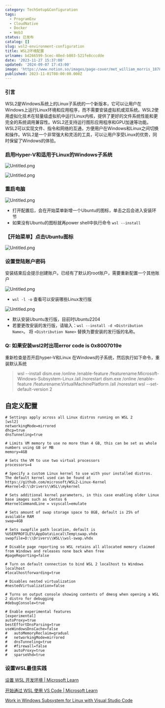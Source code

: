 ```yaml
---
category: TechSetup&Configuration
tags:
  - ProgramEnv
  - CloudNative
  - Docker
  - Web3
status: 已发布
catalog: []
slug: wsl2-environment-configuration
title: WSL2环境配置
urlname: bd266599-5cec-40ed-b803-521fe8cccdde
date: '2023-11-27 15:37:00'
updated: '2024-09-07 17:43:00'
image: 'https://www.notion.so/images/page-cover/met_william_morris_1878.jpg'
published: 2023-11-01T08:00:00.000Z
---
```


### 引言


WSL2是Windows系统上的Linux子系统的一个新版本，它可以让用户在Windows上运行Linux环境和应用程序，而不需要安装虚拟机或双系统。WSL2使用虚拟化技术在轻量级虚拟机中运行Linux内核，提供了更好的文件系统性能和更完全的系统调用兼容性。WSL2还支持运行图形应用程序和GPU加速等功能。WSL2可以实现文件、指令和网络的互通，方便用户在Windows和Linux之间切换和操作。WSL2是一个非常强大和灵活的工具，可以让用户享受Linux的优势，同时保留了Windows的体验。


### 启用Hyper-V和适用于Linux的Windows子系统


![Untitled.png](https://prod-files-secure.s3.us-west-2.amazonaws.com/5d24fe63-e567-4804-86f9-9fdc62e13082/62efe4d1-37d6-4606-a7b8-34dcd63ff38a/Untitled.png?X-Amz-Algorithm=AWS4-HMAC-SHA256&X-Amz-Content-Sha256=UNSIGNED-PAYLOAD&X-Amz-Credential=ASIAZI2LB466WIIGPFQZ%2F20250323%2Fus-west-2%2Fs3%2Faws4_request&X-Amz-Date=20250323T053708Z&X-Amz-Expires=3600&X-Amz-Security-Token=IQoJb3JpZ2luX2VjEHMaCXVzLXdlc3QtMiJIMEYCIQDfVrk6aUxPp7Z1EM%2B3BOo%2BPW8jR3P5KGWCctzbnkK7agIhAL%2BXfiTWxDMVEk9xYqCyJEKbsUO3Bj1fpqa4anyR53cMKogECMv%2F%2F%2F%2F%2F%2F%2F%2F%2F%2FwEQABoMNjM3NDIzMTgzODA1IgzlVJb1PUDMzHEiYYwq3ANKke8mQLW5JQcucEMxbMqqH4GDBKMZu%2BFXGlqFBch%2BNZ7POOVeCwrf2z7gIuRho6usz2NIBex38WQONWX2NtaxUUIRRU%2FhHABr9Hqffb0HAUBsPmHLUdBzUA73sbFCVz3uFod%2BcGl6RUqbkV8gAz2J6wAI1FQkiYaFgRFeaIZSDje6PeVx8%2BIgY32AZbQF5DcQYUggDTOa%2F0L%2F0L0vCLtmLXcrJnWXut2gr6of40ebwu9nmYRYaeDHsCvWcjz%2B97d46T1WrPvdVT%2BGQiAiFhpBjx3B7sap%2BkGWa%2BsZQxXh9P6kG7sorvtC1aQAV0jvYX3ACqTuJIQNzBujvuDD8aqUBkccOl2abXODBE8jDrM78GJfiCkn9mBWs6Qkb9RwRrT0FBhcKUp%2FX1wpBhQr9hIZ7wO5JCX1VBY%2FJZ7rSL5c9nbZqP7ES2l8g%2Bs0qWmP7b%2BHCdRAAi7GiRPapU0HcWx7fknznaRr1Z4k9ea8ToTPO47CmI2a3hafmNB8cgg9199BZAxXfDT%2BneMxPZHs7LYOhRWkqe%2BLggZQmrCeJLU8V3OGCym0OtZoUVphHuKeuG%2FxaR8nIUKh%2BaVda9hQ0fvbd3CMZSgtBurQiVSRJYhu9mzBil%2FbqICGCBQbLDCe4v2%2BBjqkAXLMQUAmfujhQfcnhsoMi9ZYPp%2FyKJ%2BIHIxDTGsYd9XwtVZ4NFD%2ByBb2VQ4mr3UqhDUDX6hnTaOpXgqihULRykW%2FZHGPQSbcVM8aMSGhYrBjg3pqXxy7H33OksDu87qV7JzaXC%2F%2FJYPaC5w4HXLNOGpCkbyVMNU2UWBA0p2F3XQ%2F2e9IbahRn57IAsAO6NTjkoElC2rvavnXP7Q7DJG5BUpm2rit&X-Amz-Signature=fd2f09c112256fa892044fb931008eb2a8a2e753a5546acd5473ea616bd506ce&X-Amz-SignedHeaders=host&x-id=GetObject)


![Untitled.png](https://prod-files-secure.s3.us-west-2.amazonaws.com/5d24fe63-e567-4804-86f9-9fdc62e13082/74866fe6-9ce5-4055-94c5-4900f6f5ff8b/Untitled.png?X-Amz-Algorithm=AWS4-HMAC-SHA256&X-Amz-Content-Sha256=UNSIGNED-PAYLOAD&X-Amz-Credential=ASIAZI2LB466WIIGPFQZ%2F20250323%2Fus-west-2%2Fs3%2Faws4_request&X-Amz-Date=20250323T053708Z&X-Amz-Expires=3600&X-Amz-Security-Token=IQoJb3JpZ2luX2VjEHMaCXVzLXdlc3QtMiJIMEYCIQDfVrk6aUxPp7Z1EM%2B3BOo%2BPW8jR3P5KGWCctzbnkK7agIhAL%2BXfiTWxDMVEk9xYqCyJEKbsUO3Bj1fpqa4anyR53cMKogECMv%2F%2F%2F%2F%2F%2F%2F%2F%2F%2FwEQABoMNjM3NDIzMTgzODA1IgzlVJb1PUDMzHEiYYwq3ANKke8mQLW5JQcucEMxbMqqH4GDBKMZu%2BFXGlqFBch%2BNZ7POOVeCwrf2z7gIuRho6usz2NIBex38WQONWX2NtaxUUIRRU%2FhHABr9Hqffb0HAUBsPmHLUdBzUA73sbFCVz3uFod%2BcGl6RUqbkV8gAz2J6wAI1FQkiYaFgRFeaIZSDje6PeVx8%2BIgY32AZbQF5DcQYUggDTOa%2F0L%2F0L0vCLtmLXcrJnWXut2gr6of40ebwu9nmYRYaeDHsCvWcjz%2B97d46T1WrPvdVT%2BGQiAiFhpBjx3B7sap%2BkGWa%2BsZQxXh9P6kG7sorvtC1aQAV0jvYX3ACqTuJIQNzBujvuDD8aqUBkccOl2abXODBE8jDrM78GJfiCkn9mBWs6Qkb9RwRrT0FBhcKUp%2FX1wpBhQr9hIZ7wO5JCX1VBY%2FJZ7rSL5c9nbZqP7ES2l8g%2Bs0qWmP7b%2BHCdRAAi7GiRPapU0HcWx7fknznaRr1Z4k9ea8ToTPO47CmI2a3hafmNB8cgg9199BZAxXfDT%2BneMxPZHs7LYOhRWkqe%2BLggZQmrCeJLU8V3OGCym0OtZoUVphHuKeuG%2FxaR8nIUKh%2BaVda9hQ0fvbd3CMZSgtBurQiVSRJYhu9mzBil%2FbqICGCBQbLDCe4v2%2BBjqkAXLMQUAmfujhQfcnhsoMi9ZYPp%2FyKJ%2BIHIxDTGsYd9XwtVZ4NFD%2ByBb2VQ4mr3UqhDUDX6hnTaOpXgqihULRykW%2FZHGPQSbcVM8aMSGhYrBjg3pqXxy7H33OksDu87qV7JzaXC%2F%2FJYPaC5w4HXLNOGpCkbyVMNU2UWBA0p2F3XQ%2F2e9IbahRn57IAsAO6NTjkoElC2rvavnXP7Q7DJG5BUpm2rit&X-Amz-Signature=66c557584d4d618afed7ec0e07a361cde2faa1838eba028a71e996b3b56bdf49&X-Amz-SignedHeaders=host&x-id=GetObject)


### 重启电脑


![Untitled.png](https://prod-files-secure.s3.us-west-2.amazonaws.com/5d24fe63-e567-4804-86f9-9fdc62e13082/ed8ca255-2fda-4c1b-9b1a-f1896300e8e7/Untitled.png?X-Amz-Algorithm=AWS4-HMAC-SHA256&X-Amz-Content-Sha256=UNSIGNED-PAYLOAD&X-Amz-Credential=ASIAZI2LB466WIIGPFQZ%2F20250323%2Fus-west-2%2Fs3%2Faws4_request&X-Amz-Date=20250323T053708Z&X-Amz-Expires=3600&X-Amz-Security-Token=IQoJb3JpZ2luX2VjEHMaCXVzLXdlc3QtMiJIMEYCIQDfVrk6aUxPp7Z1EM%2B3BOo%2BPW8jR3P5KGWCctzbnkK7agIhAL%2BXfiTWxDMVEk9xYqCyJEKbsUO3Bj1fpqa4anyR53cMKogECMv%2F%2F%2F%2F%2F%2F%2F%2F%2F%2FwEQABoMNjM3NDIzMTgzODA1IgzlVJb1PUDMzHEiYYwq3ANKke8mQLW5JQcucEMxbMqqH4GDBKMZu%2BFXGlqFBch%2BNZ7POOVeCwrf2z7gIuRho6usz2NIBex38WQONWX2NtaxUUIRRU%2FhHABr9Hqffb0HAUBsPmHLUdBzUA73sbFCVz3uFod%2BcGl6RUqbkV8gAz2J6wAI1FQkiYaFgRFeaIZSDje6PeVx8%2BIgY32AZbQF5DcQYUggDTOa%2F0L%2F0L0vCLtmLXcrJnWXut2gr6of40ebwu9nmYRYaeDHsCvWcjz%2B97d46T1WrPvdVT%2BGQiAiFhpBjx3B7sap%2BkGWa%2BsZQxXh9P6kG7sorvtC1aQAV0jvYX3ACqTuJIQNzBujvuDD8aqUBkccOl2abXODBE8jDrM78GJfiCkn9mBWs6Qkb9RwRrT0FBhcKUp%2FX1wpBhQr9hIZ7wO5JCX1VBY%2FJZ7rSL5c9nbZqP7ES2l8g%2Bs0qWmP7b%2BHCdRAAi7GiRPapU0HcWx7fknznaRr1Z4k9ea8ToTPO47CmI2a3hafmNB8cgg9199BZAxXfDT%2BneMxPZHs7LYOhRWkqe%2BLggZQmrCeJLU8V3OGCym0OtZoUVphHuKeuG%2FxaR8nIUKh%2BaVda9hQ0fvbd3CMZSgtBurQiVSRJYhu9mzBil%2FbqICGCBQbLDCe4v2%2BBjqkAXLMQUAmfujhQfcnhsoMi9ZYPp%2FyKJ%2BIHIxDTGsYd9XwtVZ4NFD%2ByBb2VQ4mr3UqhDUDX6hnTaOpXgqihULRykW%2FZHGPQSbcVM8aMSGhYrBjg3pqXxy7H33OksDu87qV7JzaXC%2F%2FJYPaC5w4HXLNOGpCkbyVMNU2UWBA0p2F3XQ%2F2e9IbahRn57IAsAO6NTjkoElC2rvavnXP7Q7DJG5BUpm2rit&X-Amz-Signature=c1d1a2a6488f3c9dc3acc60d8d71ed052757e6778a612b37ae67edf85f178e05&X-Amz-SignedHeaders=host&x-id=GetObject)

- 打开配置后，会在开始菜单新增一个Ubuntu的图标，单击之后会进入安装环节
- 如果没有Ubuntu的图标就再power shell中执行命令 `wsl --install`

### 【开始菜单】点击Ubuntu图标


![Untitled.png](https://prod-files-secure.s3.us-west-2.amazonaws.com/5d24fe63-e567-4804-86f9-9fdc62e13082/d7415a12-f453-43fe-a604-a208d85638a3/Untitled.png?X-Amz-Algorithm=AWS4-HMAC-SHA256&X-Amz-Content-Sha256=UNSIGNED-PAYLOAD&X-Amz-Credential=ASIAZI2LB466WIIGPFQZ%2F20250323%2Fus-west-2%2Fs3%2Faws4_request&X-Amz-Date=20250323T053708Z&X-Amz-Expires=3600&X-Amz-Security-Token=IQoJb3JpZ2luX2VjEHMaCXVzLXdlc3QtMiJIMEYCIQDfVrk6aUxPp7Z1EM%2B3BOo%2BPW8jR3P5KGWCctzbnkK7agIhAL%2BXfiTWxDMVEk9xYqCyJEKbsUO3Bj1fpqa4anyR53cMKogECMv%2F%2F%2F%2F%2F%2F%2F%2F%2F%2FwEQABoMNjM3NDIzMTgzODA1IgzlVJb1PUDMzHEiYYwq3ANKke8mQLW5JQcucEMxbMqqH4GDBKMZu%2BFXGlqFBch%2BNZ7POOVeCwrf2z7gIuRho6usz2NIBex38WQONWX2NtaxUUIRRU%2FhHABr9Hqffb0HAUBsPmHLUdBzUA73sbFCVz3uFod%2BcGl6RUqbkV8gAz2J6wAI1FQkiYaFgRFeaIZSDje6PeVx8%2BIgY32AZbQF5DcQYUggDTOa%2F0L%2F0L0vCLtmLXcrJnWXut2gr6of40ebwu9nmYRYaeDHsCvWcjz%2B97d46T1WrPvdVT%2BGQiAiFhpBjx3B7sap%2BkGWa%2BsZQxXh9P6kG7sorvtC1aQAV0jvYX3ACqTuJIQNzBujvuDD8aqUBkccOl2abXODBE8jDrM78GJfiCkn9mBWs6Qkb9RwRrT0FBhcKUp%2FX1wpBhQr9hIZ7wO5JCX1VBY%2FJZ7rSL5c9nbZqP7ES2l8g%2Bs0qWmP7b%2BHCdRAAi7GiRPapU0HcWx7fknznaRr1Z4k9ea8ToTPO47CmI2a3hafmNB8cgg9199BZAxXfDT%2BneMxPZHs7LYOhRWkqe%2BLggZQmrCeJLU8V3OGCym0OtZoUVphHuKeuG%2FxaR8nIUKh%2BaVda9hQ0fvbd3CMZSgtBurQiVSRJYhu9mzBil%2FbqICGCBQbLDCe4v2%2BBjqkAXLMQUAmfujhQfcnhsoMi9ZYPp%2FyKJ%2BIHIxDTGsYd9XwtVZ4NFD%2ByBb2VQ4mr3UqhDUDX6hnTaOpXgqihULRykW%2FZHGPQSbcVM8aMSGhYrBjg3pqXxy7H33OksDu87qV7JzaXC%2F%2FJYPaC5w4HXLNOGpCkbyVMNU2UWBA0p2F3XQ%2F2e9IbahRn57IAsAO6NTjkoElC2rvavnXP7Q7DJG5BUpm2rit&X-Amz-Signature=e8cf02a2c3efa63eefa94e91fc6ea69acd26ca3cd6f5a68e9d27e4ceea73cb4e&X-Amz-SignedHeaders=host&x-id=GetObject)


### 设置登陆账户密码


安装结束后会提示创建账户。已经有了默认的root账户，需要重新配置一个其他账户


![Untitled.png](https://prod-files-secure.s3.us-west-2.amazonaws.com/5d24fe63-e567-4804-86f9-9fdc62e13082/bb38a6ce-031e-4122-9787-de509d2240bf/Untitled.png?X-Amz-Algorithm=AWS4-HMAC-SHA256&X-Amz-Content-Sha256=UNSIGNED-PAYLOAD&X-Amz-Credential=ASIAZI2LB466WIIGPFQZ%2F20250323%2Fus-west-2%2Fs3%2Faws4_request&X-Amz-Date=20250323T053708Z&X-Amz-Expires=3600&X-Amz-Security-Token=IQoJb3JpZ2luX2VjEHMaCXVzLXdlc3QtMiJIMEYCIQDfVrk6aUxPp7Z1EM%2B3BOo%2BPW8jR3P5KGWCctzbnkK7agIhAL%2BXfiTWxDMVEk9xYqCyJEKbsUO3Bj1fpqa4anyR53cMKogECMv%2F%2F%2F%2F%2F%2F%2F%2F%2F%2FwEQABoMNjM3NDIzMTgzODA1IgzlVJb1PUDMzHEiYYwq3ANKke8mQLW5JQcucEMxbMqqH4GDBKMZu%2BFXGlqFBch%2BNZ7POOVeCwrf2z7gIuRho6usz2NIBex38WQONWX2NtaxUUIRRU%2FhHABr9Hqffb0HAUBsPmHLUdBzUA73sbFCVz3uFod%2BcGl6RUqbkV8gAz2J6wAI1FQkiYaFgRFeaIZSDje6PeVx8%2BIgY32AZbQF5DcQYUggDTOa%2F0L%2F0L0vCLtmLXcrJnWXut2gr6of40ebwu9nmYRYaeDHsCvWcjz%2B97d46T1WrPvdVT%2BGQiAiFhpBjx3B7sap%2BkGWa%2BsZQxXh9P6kG7sorvtC1aQAV0jvYX3ACqTuJIQNzBujvuDD8aqUBkccOl2abXODBE8jDrM78GJfiCkn9mBWs6Qkb9RwRrT0FBhcKUp%2FX1wpBhQr9hIZ7wO5JCX1VBY%2FJZ7rSL5c9nbZqP7ES2l8g%2Bs0qWmP7b%2BHCdRAAi7GiRPapU0HcWx7fknznaRr1Z4k9ea8ToTPO47CmI2a3hafmNB8cgg9199BZAxXfDT%2BneMxPZHs7LYOhRWkqe%2BLggZQmrCeJLU8V3OGCym0OtZoUVphHuKeuG%2FxaR8nIUKh%2BaVda9hQ0fvbd3CMZSgtBurQiVSRJYhu9mzBil%2FbqICGCBQbLDCe4v2%2BBjqkAXLMQUAmfujhQfcnhsoMi9ZYPp%2FyKJ%2BIHIxDTGsYd9XwtVZ4NFD%2ByBb2VQ4mr3UqhDUDX6hnTaOpXgqihULRykW%2FZHGPQSbcVM8aMSGhYrBjg3pqXxy7H33OksDu87qV7JzaXC%2F%2FJYPaC5w4HXLNOGpCkbyVMNU2UWBA0p2F3XQ%2F2e9IbahRn57IAsAO6NTjkoElC2rvavnXP7Q7DJG5BUpm2rit&X-Amz-Signature=4c348ecff7b3097585dc9d4d44782dd68e1b1be16737a1b566a23bf18f104c28&X-Amz-SignedHeaders=host&x-id=GetObject)

- `wsl -l -o` 查看可以安装哪些Linux发行版

![Untitled.png](https://prod-files-secure.s3.us-west-2.amazonaws.com/5d24fe63-e567-4804-86f9-9fdc62e13082/4b4e5e2f-4e13-4651-8884-559a62c38137/Untitled.png?X-Amz-Algorithm=AWS4-HMAC-SHA256&X-Amz-Content-Sha256=UNSIGNED-PAYLOAD&X-Amz-Credential=ASIAZI2LB466WIIGPFQZ%2F20250323%2Fus-west-2%2Fs3%2Faws4_request&X-Amz-Date=20250323T053708Z&X-Amz-Expires=3600&X-Amz-Security-Token=IQoJb3JpZ2luX2VjEHMaCXVzLXdlc3QtMiJIMEYCIQDfVrk6aUxPp7Z1EM%2B3BOo%2BPW8jR3P5KGWCctzbnkK7agIhAL%2BXfiTWxDMVEk9xYqCyJEKbsUO3Bj1fpqa4anyR53cMKogECMv%2F%2F%2F%2F%2F%2F%2F%2F%2F%2FwEQABoMNjM3NDIzMTgzODA1IgzlVJb1PUDMzHEiYYwq3ANKke8mQLW5JQcucEMxbMqqH4GDBKMZu%2BFXGlqFBch%2BNZ7POOVeCwrf2z7gIuRho6usz2NIBex38WQONWX2NtaxUUIRRU%2FhHABr9Hqffb0HAUBsPmHLUdBzUA73sbFCVz3uFod%2BcGl6RUqbkV8gAz2J6wAI1FQkiYaFgRFeaIZSDje6PeVx8%2BIgY32AZbQF5DcQYUggDTOa%2F0L%2F0L0vCLtmLXcrJnWXut2gr6of40ebwu9nmYRYaeDHsCvWcjz%2B97d46T1WrPvdVT%2BGQiAiFhpBjx3B7sap%2BkGWa%2BsZQxXh9P6kG7sorvtC1aQAV0jvYX3ACqTuJIQNzBujvuDD8aqUBkccOl2abXODBE8jDrM78GJfiCkn9mBWs6Qkb9RwRrT0FBhcKUp%2FX1wpBhQr9hIZ7wO5JCX1VBY%2FJZ7rSL5c9nbZqP7ES2l8g%2Bs0qWmP7b%2BHCdRAAi7GiRPapU0HcWx7fknznaRr1Z4k9ea8ToTPO47CmI2a3hafmNB8cgg9199BZAxXfDT%2BneMxPZHs7LYOhRWkqe%2BLggZQmrCeJLU8V3OGCym0OtZoUVphHuKeuG%2FxaR8nIUKh%2BaVda9hQ0fvbd3CMZSgtBurQiVSRJYhu9mzBil%2FbqICGCBQbLDCe4v2%2BBjqkAXLMQUAmfujhQfcnhsoMi9ZYPp%2FyKJ%2BIHIxDTGsYd9XwtVZ4NFD%2ByBb2VQ4mr3UqhDUDX6hnTaOpXgqihULRykW%2FZHGPQSbcVM8aMSGhYrBjg3pqXxy7H33OksDu87qV7JzaXC%2F%2FJYPaC5w4HXLNOGpCkbyVMNU2UWBA0p2F3XQ%2F2e9IbahRn57IAsAO6NTjkoElC2rvavnXP7Q7DJG5BUpm2rit&X-Amz-Signature=db452f2db24f419c6c985a684f87012396312e301cf473d547a57ad21430bd56&X-Amz-SignedHeaders=host&x-id=GetObject)

- 默认安装Ubuntu发行版，目前时Ubuntu2204
- 若要更改安装的发行版，请输入：`wsl --install -d <Distribution Name>`。 将 `<Distribution Name>` 替换为要安装的发行版的名称。

### Q: 如果安装wsl2时出现error code is 0x8007019e


重新检查是否开启hyper-V和Linux 在Windows的子系统，然后执行如下命令，重装默认系统

> wsl --install
> dism.exe /online /enable-feature /featurename:Microsoft-Windows-Subsystem-Linux /all /norestart
> dism.exe /online /enable-feature /featurename:VirtualMachinePlatform /all /norestart
> wsl --set-default-version 2

## 自定义配置


```shell
# Settings apply across all Linux distros running on WSL 2
[wsl2]
networkingMode=mirrored
dhcp=true
dnsTunneling=true

# Limits VM memory to use no more than 4 GB, this can be set as whole numbers using GB or MB
memory=4GB 

# Sets the VM to use two virtual processors
processors=4

# Specify a custom Linux kernel to use with your installed distros. The default kernel used can be found at https://github.com/microsoft/WSL2-Linux-Kernel
#kernel=D:\\Drivers\\WSL\\mykernel

# Sets additional kernel parameters, in this case enabling older Linux base images such as Centos 6
#kernelCommandLine = vsyscall=emulate

# Sets amount of swap storage space to 8GB, default is 25% of available RAM
swap=4GB

# Sets swapfile path location, default is %USERPROFILE%\AppData\Local\Temp\swap.vhdx
swapfile=D:\\Drivers\\WSL\\wsl-swap.vhdx

# Disable page reporting so WSL retains all allocated memory claimed from Windows and releases none back when free
#pageReporting=false

# Turn on default connection to bind WSL 2 localhost to Windows localhost
#localhostforwarding=true

# Disables nested virtualization
#nestedVirtualization=false

# Turns on output console showing contents of dmesg when opening a WSL 2 distro for debugging
#debugConsole=true

# Enable experimental features
[experimental]
autoProxy=true
bestEffortDnsParsing=true
useWindowsDnsCache=false
#   autoMemoryReclaim=gradual
#   networkingMode=mirrored
#   dnsTunneling=true
#   #firewall=false
#   autoProxy=true
#   sparseVhd=true
```


### 设置WSL最佳实践


[设置 WSL 开发环境 | Microsoft Learn](https://learn.microsoft.com/zh-cn/windows/wsl/setup/environment#set-up-your-linux-username-and-password)


[开始通过 WSL 使用 VS Code | Microsoft Learn](https://learn.microsoft.com/zh-cn/windows/wsl/tutorials/wsl-vscode)


[Work in Windows Subsystem for Linux with Visual Studio Code](https://code.visualstudio.com/docs/remote/wsl-tutorial)

